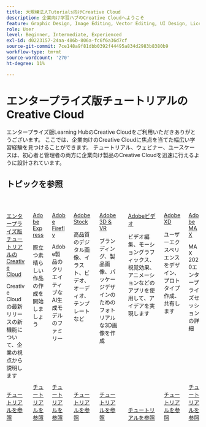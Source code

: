 ```yaml
---
title: 大規模法人Tutorials向けCreative Cloud
description: 企業向け学習ハブのCreative Cloudへようこそ
feature: Graphic Design, Image Editing, Vector Editing, UI Design, Licensable Assets, Gen AI, Video Editing, 3D
role: User
level: Beginner, Intermediate, Experienced
exl-id: d0223157-24aa-486b-806a-fc6f6a36d7cf
source-git-commit: 7ce148a9f81dbb0392f44495a834d2983b8380b9
workflow-type: tm+mt
source-wordcount: '270'
ht-degree: 11%

---
```


# エンタープライズ版チュートリアルのCreative Cloud

エンタープライズ版Learning HubのCreative Cloudをご利用いただきありがとうございます。 ここでは、企業向けのCreative Cloudに焦点を当てた幅広い学習経験を見つけることができます。 チュートリアル、ウェビナー、ユースケースは、初心者と管理者の両方に企業向け製品のCreative Cloudを迅速に行えるように設計されています。

## トピックを参照

<!-- COMMENT -->
<!-- CARDS

* https://experienceleague.adobe.com/en/docs/creative-cloud-enterprise-learn/cce-learning-hub/cceoverview/overview-cce
  {target = _self}
  {title = Creative Cloud for enterprise tutorials}
  {description = Learn new features in the latest release of Creative Cloud—from an enterprise perspective}
  {image = https://experienceleague.adobe.com/en/docs/creative-cloud-enterprise-learn/cce-learning-hub/media_16d0b4bc8d977366abc857846ccb13e98d0dbdcba.png?width=400&format=webply&optimize=medium}
  {cta = Browse tutorials}
* https://experienceleague.adobe.com/en/docs/creative-cloud-enterprise-learn/cce-learning-hub/expressoverview/expresshowto/overview-express-how-to
  {target = _self}
  {title = Adobe Express}
  {description = Get started creating amazing work that stands out}
  {image = https://experienceleague.adobe.com/en/docs/creative-cloud-enterprise-learn/cce-learning-hub/media_147ff2adb3b6666e184b73e7d7a2f3ba7870e2e2d.png?width=400&format=webply&optimize=medium}
  {cta = Browse tutorials}
* https://experienceleague.adobe.com/en/docs/creative-cloud-enterprise-learn/cce-learning-hub/fireflyoverview/overview-firefly
  {target = _self}
  {title = Adobe Firefly}
  {description = Family of creative generative AI models in Adobe products}
  {image = https://experienceleague.adobe.com/en/docs/creative-cloud-enterprise-learn/cce-learning-hub/media_1ef57758ab48c616d77f2a64a42dd64d7089aade5.png?width=400&format=webply&optimize=medium}
  {cta = Browse tutorials}
* https://experienceleague.adobe.com/en/docs/creative-cloud-enterprise-learn/cce-learning-hub/stockoverview/overview-stock
  {target = _self}
  {title = Adobe Stock}
  {description = High-quality digital images, illustrations, video, audio, templates, and more}
  {image = https://experienceleague.adobe.com/en/docs/creative-cloud-enterprise-learn/cce-learning-hub/media_1269d469351bf3a67311794f9b3dce2e0b342429e.png?width=400&format=webply&optimize=medium}
  {cta = Browse tutorials}
* https://experienceleague.adobe.com/en/docs/creative-cloud-enterprise-learn/cce-learning-hub/3doverview/overview-3di
  {target = _self}
  {title = Adobe 3D & VR}
  {description = Create photorealistic 3D images for branding, product shots, and package design}
  {image = https://experienceleague.adobe.com/en/docs/creative-cloud-enterprise-learn/cce-learning-hub/media_18e961b58ea0fc7210e7aed113da2b2f69a23d0d4.png?width=400&format=webply&optimize=medium}
  {cta = Browse tutorials}
* https://experienceleague.adobe.com/en/docs/creative-cloud-enterprise-learn/cce-learning-hub/videooverview/overview-dva
  {target = _self}
  {title = Adobe Video}
  {description = Bring your ideas to life with apps for video editing, motion graphics, visual affects, animation, and more}
  {https://experienceleague.adobe.com/en/docs/creative-cloud-enterprise-learn/cce-learning-hub/media_1b94f0eb740d3be825f3f8db916c0703c432d9ed5.png?width=400&format=webply&optimize=medium}
  {cta = Browse tutorials}
* https://experienceleague.adobe.com/en/docs/creative-cloud-enterprise-learn/cce-learning-hub/xdoverview/overview-xd
  {target = _self}
  {title = Adobe XD}
  {description = Design, prototype, and share user experiences}
  {https://experienceleague.adobe.com/en/docs/creative-cloud-enterprise-learn/cce-learning-hub/media_1022a51440d87ff4ad9ffe56d79d0aa6f0b8dee2d.png?width=400&format=webply&optimize=medium}
  {cta = Browse tutorials}
* https://experienceleague.adobe.com/en/docs/creative-cloud-enterprise-learn/cce-learning-hub/max/overview-max
  {target = _self}
  {title = Adobe MAX}
  {description = Learn all about the MAX 2020 enterprise sessions}
  {https://experienceleague.adobe.com/en/docs/creative-cloud-enterprise-learn/cce-learning-hub/media_123d1f364e7b955b6abb56e8708e22f080254474d.png?width=400&format=webply&optimize=medium}
  {cta = Browse tutorials}
  
-->
<!-- END CARDS -->
<!-- END COMMENT -->

<!-- START CARDS HTML - DO NOT MODIFY BY HAND -->
<div class="columns">
    <div class="column is-half-tablet is-half-desktop is-one-third-widescreen" aria-label="Creative Cloud for enterprise tutorials">
        <div class="card" style="height: 100%; display: flex; flex-direction: column; height: 100%;">
            <div class="card-image">
                <figure class="image x-is-16by9">
                    <a href="https://experienceleague.adobe.com/en/docs/creative-cloud-enterprise-learn/cce-learning-hub/cceoverview/overview-cce" title="エンタープライズ版チュートリアルのCreative Cloud" target="_self" rel="referrer">
                        <img class="is-bordered-r-small" src="https://experienceleague.adobe.com/en/docs/creative-cloud-enterprise-learn/cce-learning-hub/media_16d0b4bc8d977366abc857846ccb13e98d0dbdcba.png?width=400&format=webply&optimize=medium" alt="エンタープライズ版チュートリアルのCreative Cloud"
                             style="width: 100%; aspect-ratio: 16 / 9; object-fit: cover; overflow: hidden; display: block; margin: auto;">
                    </a>
                </figure>
            </div>
            <div class="card-content is-padded-small" style="display: flex; flex-direction: column; flex-grow: 1; justify-content: space-between;">
                <div class="top-card-content">
                    <p class="headline is-size-6 has-text-weight-bold">
                        <a href="https://experienceleague.adobe.com/en/docs/creative-cloud-enterprise-learn/cce-learning-hub/cceoverview/overview-cce" target="_self" rel="referrer" title="エンタープライズ版チュートリアルのCreative Cloud">エンタープライズ版チュートリアルのCreative Cloud</a>
                    </p>
                    <p class="is-size-6">Creative Cloudの最新リリースの新機能について、企業の視点から説明します</p>
                </div>
                <a href="https://experienceleague.adobe.com/en/docs/creative-cloud-enterprise-learn/cce-learning-hub/cceoverview/overview-cce" target="_self" rel="referrer" class="spectrum-Button spectrum-Button--outline spectrum-Button--primary spectrum-Button--sizeM" style="align-self: flex-start; margin-top: 1rem;">
                    <span class="spectrum-Button-label has-no-wrap has-text-weight-bold">チュートリアルを参照</span>
                </a>
            </div>
        </div>
    </div>
    <div class="column is-half-tablet is-half-desktop is-one-third-widescreen" aria-label="Adobe Express">
        <div class="card" style="height: 100%; display: flex; flex-direction: column; height: 100%;">
            <div class="card-image">
                <figure class="image x-is-16by9">
                    <a href="https://experienceleague.adobe.com/en/docs/creative-cloud-enterprise-learn/cce-learning-hub/expressoverview/expresshowto/overview-express-how-to" title="Adobe Express" target="_self" rel="referrer">
                        <img class="is-bordered-r-small" src="https://experienceleague.adobe.com/en/docs/creative-cloud-enterprise-learn/cce-learning-hub/media_147ff2adb3b6666e184b73e7d7a2f3ba7870e2e2d.png?width=400&format=webply&optimize=medium" alt="Adobe Express"
                             style="width: 100%; aspect-ratio: 16 / 9; object-fit: cover; overflow: hidden; display: block; margin: auto;">
                    </a>
                </figure>
            </div>
            <div class="card-content is-padded-small" style="display: flex; flex-direction: column; flex-grow: 1; justify-content: space-between;">
                <div class="top-card-content">
                    <p class="headline is-size-6 has-text-weight-bold">
                        <a href="https://experienceleague.adobe.com/en/docs/creative-cloud-enterprise-learn/cce-learning-hub/expressoverview/expresshowto/overview-express-how-to" target="_self" rel="referrer" title="Adobe Express">Adobe Express</a>
                    </p>
                    <p class="is-size-6">際立つ素晴らしい作品の作成を開始しましょう</p>
                </div>
                <a href="https://experienceleague.adobe.com/en/docs/creative-cloud-enterprise-learn/cce-learning-hub/expressoverview/expresshowto/overview-express-how-to" target="_self" rel="referrer" class="spectrum-Button spectrum-Button--outline spectrum-Button--primary spectrum-Button--sizeM" style="align-self: flex-start; margin-top: 1rem;">
                    <span class="spectrum-Button-label has-no-wrap has-text-weight-bold">チュートリアルを参照</span>
                </a>
            </div>
        </div>
    </div>
    <div class="column is-half-tablet is-half-desktop is-one-third-widescreen" aria-label="Adobe Firefly">
        <div class="card" style="height: 100%; display: flex; flex-direction: column; height: 100%;">
            <div class="card-image">
                <figure class="image x-is-16by9">
                    <a href="https://experienceleague.adobe.com/en/docs/creative-cloud-enterprise-learn/cce-learning-hub/fireflyoverview/overview-firefly" title="Adobe Firefly" target="_self" rel="referrer">
                        <img class="is-bordered-r-small" src="https://experienceleague.adobe.com/en/docs/creative-cloud-enterprise-learn/cce-learning-hub/media_1ef57758ab48c616d77f2a64a42dd64d7089aade5.png?width=400&format=webply&optimize=medium" alt="Adobe Firefly"
                             style="width: 100%; aspect-ratio: 16 / 9; object-fit: cover; overflow: hidden; display: block; margin: auto;">
                    </a>
                </figure>
            </div>
            <div class="card-content is-padded-small" style="display: flex; flex-direction: column; flex-grow: 1; justify-content: space-between;">
                <div class="top-card-content">
                    <p class="headline is-size-6 has-text-weight-bold">
                        <a href="https://experienceleague.adobe.com/en/docs/creative-cloud-enterprise-learn/cce-learning-hub/fireflyoverview/overview-firefly" target="_self" rel="referrer" title="Adobe Firefly">Adobe Firefly</a>
                    </p>
                    <p class="is-size-6">Adobe製品のクリエイティブなAI生成モデルのファミリー</p>
                </div>
                <a href="https://experienceleague.adobe.com/en/docs/creative-cloud-enterprise-learn/cce-learning-hub/fireflyoverview/overview-firefly" target="_self" rel="referrer" class="spectrum-Button spectrum-Button--outline spectrum-Button--primary spectrum-Button--sizeM" style="align-self: flex-start; margin-top: 1rem;">
                    <span class="spectrum-Button-label has-no-wrap has-text-weight-bold">チュートリアルを参照</span>
                </a>
            </div>
        </div>
    </div>
    <div class="column is-half-tablet is-half-desktop is-one-third-widescreen" aria-label="Adobe Stock">
        <div class="card" style="height: 100%; display: flex; flex-direction: column; height: 100%;">
            <div class="card-image">
                <figure class="image x-is-16by9">
                    <a href="https://experienceleague.adobe.com/en/docs/creative-cloud-enterprise-learn/cce-learning-hub/stockoverview/overview-stock" title="Adobe Stock" target="_self" rel="referrer">
                        <img class="is-bordered-r-small" src="https://experienceleague.adobe.com/en/docs/creative-cloud-enterprise-learn/cce-learning-hub/media_1269d469351bf3a67311794f9b3dce2e0b342429e.png?width=400&format=webply&optimize=medium" alt="Adobe Stock"
                             style="width: 100%; aspect-ratio: 16 / 9; object-fit: cover; overflow: hidden; display: block; margin: auto;">
                    </a>
                </figure>
            </div>
            <div class="card-content is-padded-small" style="display: flex; flex-direction: column; flex-grow: 1; justify-content: space-between;">
                <div class="top-card-content">
                    <p class="headline is-size-6 has-text-weight-bold">
                        <a href="https://experienceleague.adobe.com/en/docs/creative-cloud-enterprise-learn/cce-learning-hub/stockoverview/overview-stock" target="_self" rel="referrer" title="Adobe Stock">Adobe Stock</a>
                    </p>
                    <p class="is-size-6">高品質のデジタル画像、イラスト、ビデオ、オーディオ、テンプレートなど</p>
                </div>
                <a href="https://experienceleague.adobe.com/en/docs/creative-cloud-enterprise-learn/cce-learning-hub/stockoverview/overview-stock" target="_self" rel="referrer" class="spectrum-Button spectrum-Button--outline spectrum-Button--primary spectrum-Button--sizeM" style="align-self: flex-start; margin-top: 1rem;">
                    <span class="spectrum-Button-label has-no-wrap has-text-weight-bold">チュートリアルを参照</span>
                </a>
            </div>
        </div>
    </div>
    <div class="column is-half-tablet is-half-desktop is-one-third-widescreen" aria-label="Adobe 3D & VR">
        <div class="card" style="height: 100%; display: flex; flex-direction: column; height: 100%;">
            <div class="card-image">
                <figure class="image x-is-16by9">
                    <a href="https://experienceleague.adobe.com/en/docs/creative-cloud-enterprise-learn/cce-learning-hub/3doverview/overview-3di" title="Adobe 3D &amp; VR" target="_self" rel="referrer">
                        <img class="is-bordered-r-small" src="https://experienceleague.adobe.com/en/docs/creative-cloud-enterprise-learn/cce-learning-hub/media_18e961b58ea0fc7210e7aed113da2b2f69a23d0d4.png?width=400&format=webply&optimize=medium" alt="Adobe 3D &amp; VR"
                             style="width: 100%; aspect-ratio: 16 / 9; object-fit: cover; overflow: hidden; display: block; margin: auto;">
                    </a>
                </figure>
            </div>
            <div class="card-content is-padded-small" style="display: flex; flex-direction: column; flex-grow: 1; justify-content: space-between;">
                <div class="top-card-content">
                    <p class="headline is-size-6 has-text-weight-bold">
                        <a href="https://experienceleague.adobe.com/en/docs/creative-cloud-enterprise-learn/cce-learning-hub/3doverview/overview-3di" target="_self" rel="referrer" title="Adobe 3D &amp; VR">Adobe 3D &amp; VR</a>
                    </p>
                    <p class="is-size-6">ブランディング、製品画像、パッケージデザインのためのフォトリアルな3D画像を作成</p>
                </div>
                <a href="https://experienceleague.adobe.com/en/docs/creative-cloud-enterprise-learn/cce-learning-hub/3doverview/overview-3di" target="_self" rel="referrer" class="spectrum-Button spectrum-Button--outline spectrum-Button--primary spectrum-Button--sizeM" style="align-self: flex-start; margin-top: 1rem;">
                    <span class="spectrum-Button-label has-no-wrap has-text-weight-bold">チュートリアルを参照</span>
                </a>
            </div>
        </div>
    </div>
    <div class="column is-half-tablet is-half-desktop is-one-third-widescreen" aria-label="Adobe Video">
        <div class="card" style="height: 100%; display: flex; flex-direction: column; height: 100%;">
            <div class="card-image">
                <figure class="image x-is-16by9">
                    <a href="https://experienceleague.adobe.com/en/docs/creative-cloud-enterprise-learn/cce-learning-hub/videooverview/overview-dva" title="Adobeビデオ" target="_self" rel="referrer">
                        <img class="is-bordered-r-small" src="https://experienceleague.adobe.com/en/docs/creative-cloud-enterprise-learn/cce-learning-hub/videooverview/overview-dva./media_17ac9ae3e09a9aec8f018e66210682331cffa52ca.png?width=400&format=png&optimize=medium" alt="Adobeビデオ"
                             style="width: 100%; aspect-ratio: 16 / 9; object-fit: cover; overflow: hidden; display: block; margin: auto;">
                    </a>
                </figure>
            </div>
            <div class="card-content is-padded-small" style="display: flex; flex-direction: column; flex-grow: 1; justify-content: space-between;">
                <div class="top-card-content">
                    <p class="headline is-size-6 has-text-weight-bold">
                        <a href="https://experienceleague.adobe.com/en/docs/creative-cloud-enterprise-learn/cce-learning-hub/videooverview/overview-dva" target="_self" rel="referrer" title="Adobeビデオ">Adobeビデオ</a>
                    </p>
                    <p class="is-size-6">ビデオ編集、モーショングラフィックス、視覚効果、アニメーションなどのアプリを使用して、アイデアを実現します</p>
                </div>
                <a href="https://experienceleague.adobe.com/en/docs/creative-cloud-enterprise-learn/cce-learning-hub/videooverview/overview-dva" target="_self" rel="referrer" class="spectrum-Button spectrum-Button--outline spectrum-Button--primary spectrum-Button--sizeM" style="align-self: flex-start; margin-top: 1rem;">
                    <span class="spectrum-Button-label has-no-wrap has-text-weight-bold">チュートリアルを参照</span>
                </a>
            </div>
        </div>
    </div>
    <div class="column is-half-tablet is-half-desktop is-one-third-widescreen" aria-label="Adobe XD">
        <div class="card" style="height: 100%; display: flex; flex-direction: column; height: 100%;">
            <div class="card-image">
                <figure class="image x-is-16by9">
                    <a href="https://experienceleague.adobe.com/en/docs/creative-cloud-enterprise-learn/cce-learning-hub/xdoverview/overview-xd" title="Adobe XD" target="_self" rel="referrer">
                        <img class="is-bordered-r-small" src="https://experienceleague.adobe.com/en/docs/creative-cloud-enterprise-learn/cce-learning-hub/xdoverview/overview-xd./media_1ac5324195b1d8df51c40fbf0258d50e993eeb9ca.jpeg?width=400&format=jpeg&optimize=medium" alt="Adobe XD"
                             style="width: 100%; aspect-ratio: 16 / 9; object-fit: cover; overflow: hidden; display: block; margin: auto;">
                    </a>
                </figure>
            </div>
            <div class="card-content is-padded-small" style="display: flex; flex-direction: column; flex-grow: 1; justify-content: space-between;">
                <div class="top-card-content">
                    <p class="headline is-size-6 has-text-weight-bold">
                        <a href="https://experienceleague.adobe.com/en/docs/creative-cloud-enterprise-learn/cce-learning-hub/xdoverview/overview-xd" target="_self" rel="referrer" title="Adobe XD">Adobe XD</a>
                    </p>
                    <p class="is-size-6">ユーザーエクスペリエンスをデザイン、プロトタイプ作成、共有します</p>
                </div>
                <a href="https://experienceleague.adobe.com/en/docs/creative-cloud-enterprise-learn/cce-learning-hub/xdoverview/overview-xd" target="_self" rel="referrer" class="spectrum-Button spectrum-Button--outline spectrum-Button--primary spectrum-Button--sizeM" style="align-self: flex-start; margin-top: 1rem;">
                    <span class="spectrum-Button-label has-no-wrap has-text-weight-bold">チュートリアルを参照</span>
                </a>
            </div>
        </div>
    </div>
    <div class="column is-half-tablet is-half-desktop is-one-third-widescreen" aria-label="Adobe MAX">
        <div class="card" style="height: 100%; display: flex; flex-direction: column; height: 100%;">
            <div class="card-image">
                <figure class="image x-is-16by9">
                    <a href="https://experienceleague.adobe.com/en/docs/creative-cloud-enterprise-learn/cce-learning-hub/max/overview-max" title="Adobe MAX" target="_self" rel="referrer">
                        <img class="is-bordered-r-small" src="https://video.tv.adobe.com/v/327112?hidetitle=true&format=jpeg&nocache=1738346230770" alt="Adobe MAX"
                             style="width: 100%; aspect-ratio: 16 / 9; object-fit: cover; overflow: hidden; display: block; margin: auto;">
                    </a>
                </figure>
            </div>
            <div class="card-content is-padded-small" style="display: flex; flex-direction: column; flex-grow: 1; justify-content: space-between;">
                <div class="top-card-content">
                    <p class="headline is-size-6 has-text-weight-bold">
                        <a href="https://experienceleague.adobe.com/en/docs/creative-cloud-enterprise-learn/cce-learning-hub/max/overview-max" target="_self" rel="referrer" title="Adobe MAX">Adobe MAX</a>
                    </p>
                    <p class="is-size-6">MAX 2020エンタープライズセッションの詳細</p>
                </div>
                <a href="https://experienceleague.adobe.com/en/docs/creative-cloud-enterprise-learn/cce-learning-hub/max/overview-max" target="_self" rel="referrer" class="spectrum-Button spectrum-Button--outline spectrum-Button--primary spectrum-Button--sizeM" style="align-self: flex-start; margin-top: 1rem;">
                    <span class="spectrum-Button-label has-no-wrap has-text-weight-bold">チュートリアルを参照</span>
                </a>
            </div>
        </div>
    </div>
</div>
<!-- END CARDS HTML - DO NOT MODIFY BY HAND -->